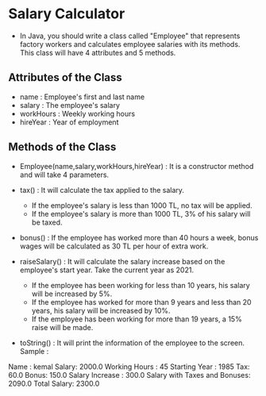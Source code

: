 # Salary Calculator

* In Java, you should write a class called "Employee" that 
  represents factory workers and calculates employee salaries with its methods.  
  This class will have 4 attributes and 5 methods.

## Attributes of the Class
- name : Employee's first and last name
- salary : The employee's salary
- workHours : Weekly working hours
- hireYear : Year of employment


## Methods of the Class
- Employee(name,salary,workHours,hireYear) : It is a constructor method and will take 4 parameters.

- tax() : It will calculate the tax applied to the salary.
  - If the employee's salary is less than 1000 TL, no tax will be applied.
  - If the employee's salary is more than 1000 TL, 3% of his salary will be taxed.

- bonus() : If the employee has worked more than 40 hours a week, bonus wages will 
be calculated as 30 TL per hour of extra work.

- raiseSalary() : It will calculate the salary increase based on the employee's start year. Take the current year as 2021.
  - If the employee has been working for less than 10 years, his salary will be increased by 5%.
  - If the employee has worked for more than 9 years and less than 20 years, his salary will be increased by 10%.
  - If the employee has been working for more than 19 years, a 15% raise will be made.

- toString() : It will print the information of the employee to the screen.
Sample :

Name : kemal
Salary: 2000.0
Working Hours : 45
Starting Year : 1985
Tax: 60.0
Bonus: 150.0
Salary Increase : 300.0
Salary with Taxes and Bonuses: 2090.0
Total Salary: 2300.0